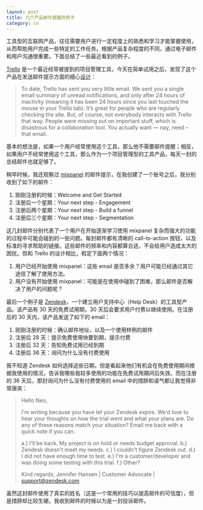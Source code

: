 ```yaml
---
layout: post
title: 几个产品邮件提醒的例子
category: cn
---
```


工具型的互联网产品，往往需要用户进行一定程度上的熟悉和学习才能掌握使用，从而帮助用户完成一些特定的工作任务。根据产品复杂程度的不同，通过电子邮件和用户沟通很重要。下面总结了一些最近看到的例子。

[Trello](http://trello.com) 是一个最近经常被提到的项目管理工具，今天在简单试用之后，发现了这个产品在发送邮件提示方面的细心[设计](http://blog.trello.com/on-email-notifications/)：

> To date, Trello has sent you very little email. We sent you a single email summary of unread notifications, and only after 24 hours of inactivity (meaning it has been 24 hours since you last touched the mouse in your Trello tab). It’s great for people who are regularly checking the site. But, of course, not everybody interacts with Trello that way. People were missing out on important stuff, which is disastrous for a collaboration tool. You actually want — nay, need – that email.

基本的想法是，如果一个用户经常使用这个工具，那么他不需要邮件提醒；相反，如果用户不经常使用这个工具，那么作为一个项目管理型的工具产品，每天一封的总结邮件也就足够了。

稍早时候，我还观察过 [mixpanel](http://mixpanel.com) 的邮件提示，在我创建了一个账号之后，我分别收到了如下的邮件：

1. 刚刚注册的时候：Welcome and Get Started
2. 注册后一个星期：Your next step - Engagement
3. 注册后两个星期：Your next step - Build a funnel
4. 注册后三个星期：Your next step - Segmentation

这几封邮件分别代表了一个用户在开始逐渐学习使用 mixpanel 复杂而强大的功能的过程中可能会碰到的一些问题。每封邮件都有清晰的 call-to-action 按钮，以及标准的寻求帮助的链接。这些邮件的频率和内容都算合适，不会给用户造成太大的困扰。但和 Trello 的设计相比，假定下面两个情况：

1. 用户已经开始使用 mixpanel：这些 email 是否多余？用户可能已经通过其它途径了解了使用方法。
2. 用户没有开始使用 mixpanel：可能是在使用中碰到了困难，那么邮件是否解决了用户的问题呢？

最后一个例子是 [Zendesk](http://zendesk.com)，一个建立用户支持中心（Help Desk）的工具型产品。该产品有 30 天的免费试用期，30 天后会要求用户付费以继续使用。在注册后的 30 天内，该产品发送了如下的 email：

1. 刚刚注册的时候：确认邮件地址，以及一个使用样例的邮件
2. 注册后 28 天：提示免费使用快要到期，提示付费
3. 注册后 32 天：告知免费试用已经到期
4. 注册后 36 天：询问为什么没有付费使用

我不知道 Zendesk 如何选择这些日期，但是看起来他们有机会在免费使用期间根据我使用的情况，告诉我哪些我较多使用的功能在免费试用期间后失效。而在注册的 36 天后，那封询问为什么没有付费使用的 email 中的措辞和语气都让我觉得非常唐突：

> Hello Neo,
> 
> I'm writing because you have let your Zendesk expire. We'd love to hear your thoughts on how the trial went and what your plans are. Do any of these reasons match your situation? Email me back with a quick note if you can.
> 
> a.) I'll be back. My project is on hold or needs budget approval.
> b.) Zendesk doesn't meet my needs.
> c.) I couldn't figure Zendesk out.
> d.) I did not have enough time to test.
> e.) I'm a customer/developer and was doing some testing with this trial.
> f.) Other?
> 
> Kind regards,
> Jennifer Hansen | Customer Advocate | support@zendesk.com

虽然这封邮件使用了真实的姓名（这是一个常用的技巧以提高邮件的可信度），但是措辞却比较生硬。我收到邮件的时候以为是一封投诉邮件。